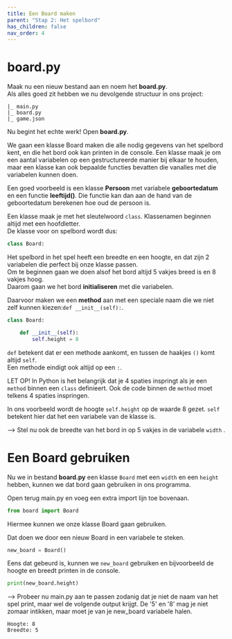 ```yaml
---
title: Een Board maken
parent: "Stap 2: Het spelbord"
has_children: false
nav_order: 4
---
```


# board.py
Maak nu een nieuw bestand aan en noem het __board.py__.  
Als alles goed zit hebben we nu devolgende structuur in ons project:
```
|_ main.py
|_ board.py
|_ game.json
```

Nu begint het echte werk!
Open __board.py__.

We gaan een klasse Board maken die alle nodig gegevens van het spelbord kent, en die het bord ook kan printen in de console.
Een klasse maak je om een aantal variabelen op een gestructureerde manier bij elkaar te houden, maar een klasse kan ook bepaalde functies bevatten die vanalles met die variabelen kunnen doen.

Een goed voorbeeld is een klasse __Persoon__ met variabele __geboortedatum__ en een functie __leeftijd()__.
Die functie kan dan aan de hand van de geboortedatum berekenen hoe oud de persoon is.


Een klasse maak je met het sleutelwoord `class`.
Klassenamen beginnen altijd met een hoofdletter.  
De klasse voor on spelbord wordt dus:  
```python
class Board:
```


Het spelbord in het spel heeft een breedte en een hoogte, en dat zijn 2 variabelen die perfect bij onze klasse passen.  
Om te beginnen gaan we doen alsof het bord altijd 5 vakjes breed is en 8 vakjes hoog.  
Daarom gaan we het bord __initialiseren__ met die variabelen.

Daarvoor maken we een __method__ aan met een speciale naam die we niet zelf kunnen kiezen:`def __init__(self):`.
```python
class Board:

    def __init__(self):
        self.height = 8
```

`def` betekent dat er een methode aankomt, en tussen de haakjes `()` komt altijd `self`.  
Een methode eindigt ook altijd op een `:`.

LET OP! In Python is het belangrijk dat je 4 spaties inspringt als je een `method` binnen een `class` definieert.
Ook de code binnen de `method` moet telkens 4 spaties inspringen.

In ons voorbeeld wordt de hoogte `self.height` op de waarde 8 gezet.
`self` betekent hier dat het een variabele van de klasse is.

--> Stel nu ook de breedte van het bord in op 5 vakjes in de variabele `width` .


# Een Board gebruiken
Nu we in bestand __board.py__ een klasse `Board` met een `width` en een `height` hebben, kunnen we dat bord gaan gebruiken in ons programma.

Open terug main.py en voeg een extra import lijn toe bovenaan.  

```python
from board import Board
```

Hiermee kunnen we onze klasse Board gaan gebruiken.

Dat doen we door een nieuw Board in een variabele te steken.

```python
new_board = Board()
```

Eens dat gebeurd is, kunnen we `new_board` gebruiken en bijvoorbeeld de hoogte en breedt printen in de console.

```python
print(new_board.height)
```

--> Probeer nu main.py aan te passen zodanig dat je niet de naam van het spel print, maar wel de volgende output krijgt.
De '5' en '8' mag je niet zomaar intikken, maar moet je van je new_board variabele halen. 
```
Hoogte: 8
Breedte: 5
```
